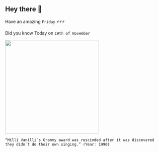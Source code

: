 ## Hey there 👋
Have an amazing `Friday` ⚡⚡⚡

Did you know Today on `19th of November`
 
 [<img src="https://upload.wikimedia.org/wikipedia/commons/7/7d/Milli_Vanilli_and_C._Michael_Greene.jpg" width="300" />](https://en.wikipedia.org/wiki/Milli_Vanilli) 
 ```
“Milli Vanilli`s Grammy award was rescinded after it was discovered they didn`t do their own singing.” (Year: 1990)
```
